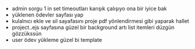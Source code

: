 * admin sorgu 1 in set timeoutları karışık çalışıyo ona bir iyice bak
* yüklenen ödevler sayfası yap
* kulalnıcı ekle ve sil sayafasını proje pdf yönlendirmesi gibi yaparak hallet
* project..ejs sayfasına güzel bir background artı list itemleri düzgün gözzükssün
* user ödev yükleme güzel bi template